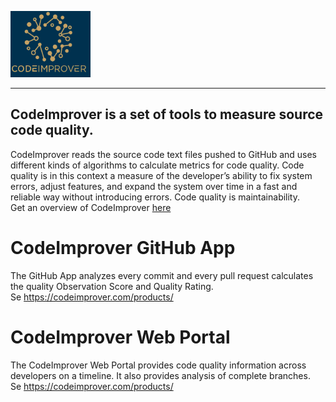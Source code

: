 ![CodeImprover Logo](./Images/CodeImprover-small-logo-title.png) 
***
## CodeImprover is a set of tools to measure source code quality. 

CodeImprover reads the source code text files pushed to GitHub and uses different kinds of algorithms to calculate metrics for code quality. Code quality is in this context a measure of the developer’s ability to fix system errors, adjust features, and expand the system over time in a fast and reliable way without introducing errors. Code quality is maintainability.  
Get an overview of CodeImprover [here](https://codeimprover.com/how-it-works-illustrated/)  

# CodeImprover GitHub App
The GitHub App analyzes every commit and every pull request calculates the quality Observation Score and Quality Rating.  
Se <https://codeimprover.com/products/>


# CodeImprover Web Portal
The CodeImprover Web Portal provides code quality information across developers on a timeline. It also provides analysis of complete branches.  
Se <https://codeimprover.com/products/>

 


